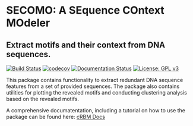 # SECOMO: A SEquence COntext MOdeler
## Extract motifs and their context from DNA sequences.

[![Build Status](https://travis-ci.org/schulter/crbm.svg?branch=master)](https://travis-ci.org/schulter/crbm)
[![codecov](https://codecov.io/gh/schulter/crbm/branch/master/graph/badge.svg)](https://codecov.io/gh/schulter/crbm)
[![Documentation Status](https://readthedocs.org/projects/crbm/badge/?version=latest)](http://crbm.readthedocs.io/en/latest/?badge=latest)
[![License: GPL v3](https://img.shields.io/badge/License-GPL%20v3-blue.svg)](https://www.gnu.org/licenses/gpl-3.0)

This package contains functionality to extract redundant
DNA sequence features from a set of provided sequences.
The package also contains utilities for plotting the revealed
motifs and conducting clustering analysis based
on the revealed motifs.


A comprehensive documatentation, including a tutorial
on how to use the package can be found here:
[cRBM Docs](https://crbm.readthedocs.io)
